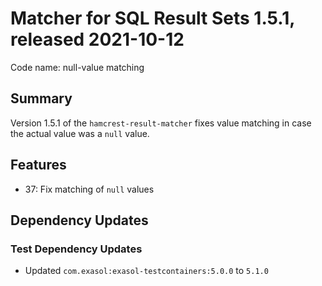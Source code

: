 # Matcher for SQL Result Sets 1.5.1, released 2021-10-12

Code name: null-value matching

## Summary

Version 1.5.1 of the `hamcrest-result-matcher` fixes value matching in case the actual value was a `null` value.

## Features

* 37: Fix matching of `null` values

## Dependency Updates

### Test Dependency Updates

* Updated `com.exasol:exasol-testcontainers:5.0.0` to `5.1.0`
